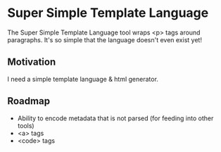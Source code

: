 # Super Simple Template Language

The Super Simple Template Language tool wraps \<p\> tags around paragraphs. It's so simple that the language doesn't even exist yet!

## Motivation

I need a simple template language & html generator.

## Roadmap

 - Ability to encode metadata that is not parsed (for feeding into other tools)
 - \<a\> tags
 - \<code\> tags
